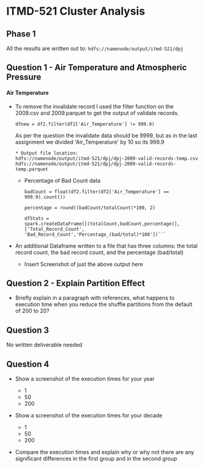# ITMD-521 Cluster Analysis

## Phase 1

All the results are written out to: ```hdfs://namenode/output/itmd-521/dpj```

## Question 1 - Air Temperature and Atmospheric Pressure

#### Air Temperature

* To remove the invalidate record I used the filter function on the 2009.csv and 2009.parquet to get the output of validate records.

  ```dfnew = df2.filter(df2['Air_Temperature'] != 999.9)```

  As per the question the invalidate data should be 9999, but as in the last assignment we divided 'Air_Temperature' by 10 so its 999.9
      
      * Output file location: 
      hdfs://namenode/output/itmd-521/dpj/dpj-2009-valid-records-temp.csv 
      hdfs://namenode/output/itmd-521/dpj/dpj-2009-valid-records-temp.parquet

  * Percentage of Bad Count data

    ```totalCount = float(df2.count())
    badCount = float(df2.filter(df2['Air_Temperature'] == 999.9).count())

    percentage = round((badCount/totalCount)*100, 2)

    dfStats = spark.createDataFrame([(totalCount,badCount,percentage)], ['Total_Record_Count', 'Bad_Record_Count','Percentage_(bad/total)*100'])```

* An additional Dataframe written to a file that has three columns: the total record count, the bad record count, and the percentage (bad/total)
  * Insert Screenshot of just the above output here

## Question 2 - Explain Partition Effect

* Briefly explain in a paragraph with references, what happens to execution time when you reduce the shuffle partitions from the default of 200 to 20?

## Question 3

No written deliverable needed

## Question 4

* Show a screenshot of the execution times for your year
  * 1
  * 50
  * 200

* Show a screenshot of the execution times for your decade
  * 1
  * 50
  * 200

* Compare the execution times and explain why or why not there are any significant differences in the first group and in the second group
